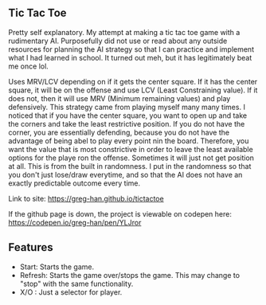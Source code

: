 ## Tic Tac Toe
Pretty self explanatory.
My attempt at making a tic tac toe game with a rudimentary AI.
Purposefully did not use or read about any outside resources for planning the AI strategy so that I can practice and implement what I had learned in school.
It turned out meh, but it has legitimately beat me once lol.

Uses MRV/LCV depending on if it gets the center square. If it has the center square, it will be on the offense and use LCV (Least Constraining value). If it does not, then it will use MRV (Minimum remaining values) and play defensively.
This strategy came from playing myself many many times. I noticed that if you have the center square, you want to open up and take the corners and take the least restrictive position.
If you do not have the corner, you are essentially defending, because you do not have the advantage of being abel to play every point nin the board. Therefore, you want the value that is most constrictive in order to leave the least available options for the playe ron the offense.
Sometimes it will just not get position at all. This is from the built in randomness. I put in the randomness so that you don't just lose/draw everytime, and so that the AI does not have an exactly predictable outcome every time.


Link to site: https://greg-han.github.io/tictactoe

If the github page is down, the project is viewable on codepen here:
https://codepen.io/greg-han/pen/YLJror

## Features

* Start: Starts the game.
* Refresh: Starts the game over/stops the game. This may change to "stop" with the same functionality.
* X/O : Just a selector for player.

